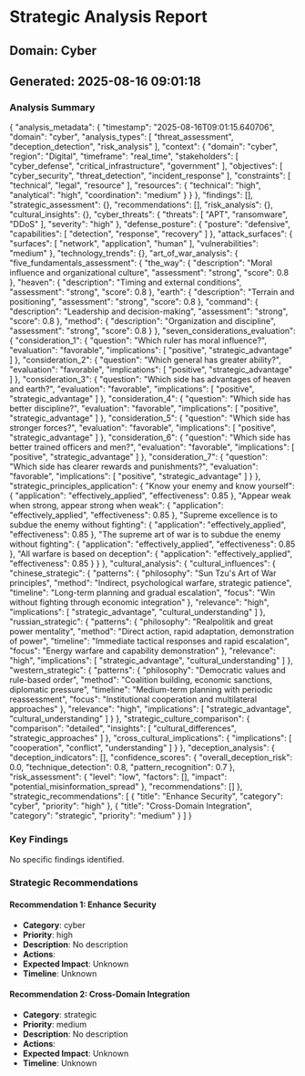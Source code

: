 # Strategic Analysis Report
## Domain: Cyber
## Generated: 2025-08-16 09:01:18

### Analysis Summary
{
  "analysis_metadata": {
    "timestamp": "2025-08-16T09:01:15.640706",
    "domain": "cyber",
    "analysis_types": [
      "threat_assessment",
      "deception_detection",
      "risk_analysis"
    ],
    "context": {
      "domain": "cyber",
      "region": "Digital",
      "timeframe": "real_time",
      "stakeholders": [
        "cyber_defense",
        "critical_infrastructure",
        "government"
      ],
      "objectives": [
        "cyber_security",
        "threat_detection",
        "incident_response"
      ],
      "constraints": [
        "technical",
        "legal",
        "resource"
      ],
      "resources": {
        "technical": "high",
        "analytical": "high",
        "coordination": "medium"
      }
    }
  },
  "findings": [],
  "strategic_assessment": {},
  "recommendations": [],
  "risk_analysis": {},
  "cultural_insights": {},
  "cyber_threats": {
    "threats": [
      "APT",
      "ransomware",
      "DDoS"
    ],
    "severity": "high"
  },
  "defense_posture": {
    "posture": "defensive",
    "capabilities": [
      "detection",
      "response",
      "recovery"
    ]
  },
  "attack_surfaces": {
    "surfaces": [
      "network",
      "application",
      "human"
    ],
    "vulnerabilities": "medium"
  },
  "technology_trends": {},
  "art_of_war_analysis": {
    "five_fundamentals_assessment": {
      "the_way": {
        "description": "Moral influence and organizational culture",
        "assessment": "strong",
        "score": 0.8
      },
      "heaven": {
        "description": "Timing and external conditions",
        "assessment": "strong",
        "score": 0.8
      },
      "earth": {
        "description": "Terrain and positioning",
        "assessment": "strong",
        "score": 0.8
      },
      "command": {
        "description": "Leadership and decision-making",
        "assessment": "strong",
        "score": 0.8
      },
      "method": {
        "description": "Organization and discipline",
        "assessment": "strong",
        "score": 0.8
      }
    },
    "seven_considerations_evaluation": {
      "consideration_1": {
        "question": "Which ruler has moral influence?",
        "evaluation": "favorable",
        "implications": [
          "positive",
          "strategic_advantage"
        ]
      },
      "consideration_2": {
        "question": "Which general has greater ability?",
        "evaluation": "favorable",
        "implications": [
          "positive",
          "strategic_advantage"
        ]
      },
      "consideration_3": {
        "question": "Which side has advantages of heaven and earth?",
        "evaluation": "favorable",
        "implications": [
          "positive",
          "strategic_advantage"
        ]
      },
      "consideration_4": {
        "question": "Which side has better discipline?",
        "evaluation": "favorable",
        "implications": [
          "positive",
          "strategic_advantage"
        ]
      },
      "consideration_5": {
        "question": "Which side has stronger forces?",
        "evaluation": "favorable",
        "implications": [
          "positive",
          "strategic_advantage"
        ]
      },
      "consideration_6": {
        "question": "Which side has better trained officers and men?",
        "evaluation": "favorable",
        "implications": [
          "positive",
          "strategic_advantage"
        ]
      },
      "consideration_7": {
        "question": "Which side has clearer rewards and punishments?",
        "evaluation": "favorable",
        "implications": [
          "positive",
          "strategic_advantage"
        ]
      }
    },
    "strategic_principles_application": {
      "Know your enemy and know yourself": {
        "application": "effectively_applied",
        "effectiveness": 0.85
      },
      "Appear weak when strong, appear strong when weak": {
        "application": "effectively_applied",
        "effectiveness": 0.85
      },
      "Supreme excellence is to subdue the enemy without fighting": {
        "application": "effectively_applied",
        "effectiveness": 0.85
      },
      "The supreme art of war is to subdue the enemy without fighting": {
        "application": "effectively_applied",
        "effectiveness": 0.85
      },
      "All warfare is based on deception": {
        "application": "effectively_applied",
        "effectiveness": 0.85
      }
    }
  },
  "cultural_analysis": {
    "cultural_influences": {
      "chinese_strategic": {
        "patterns": {
          "philosophy": "Sun Tzu's Art of War principles",
          "method": "Indirect, psychological warfare, strategic patience",
          "timeline": "Long-term planning and gradual escalation",
          "focus": "Win without fighting through economic integration"
        },
        "relevance": "high",
        "implications": [
          "strategic_advantage",
          "cultural_understanding"
        ]
      },
      "russian_strategic": {
        "patterns": {
          "philosophy": "Realpolitik and great power mentality",
          "method": "Direct action, rapid adaptation, demonstration of power",
          "timeline": "Immediate tactical responses and rapid escalation",
          "focus": "Energy warfare and capability demonstration"
        },
        "relevance": "high",
        "implications": [
          "strategic_advantage",
          "cultural_understanding"
        ]
      },
      "western_strategic": {
        "patterns": {
          "philosophy": "Democratic values and rule-based order",
          "method": "Coalition building, economic sanctions, diplomatic pressure",
          "timeline": "Medium-term planning with periodic reassessment",
          "focus": "Institutional cooperation and multilateral approaches"
        },
        "relevance": "high",
        "implications": [
          "strategic_advantage",
          "cultural_understanding"
        ]
      }
    },
    "strategic_culture_comparison": {
      "comparison": "detailed",
      "insights": [
        "cultural_differences",
        "strategic_approaches"
      ]
    },
    "cross_cultural_implications": {
      "implications": [
        "cooperation",
        "conflict",
        "understanding"
      ]
    }
  },
  "deception_analysis": {
    "deception_indicators": [],
    "confidence_scores": {
      "overall_deception_risk": 0.0,
      "technique_detection": 0.8,
      "pattern_recognition": 0.7
    },
    "risk_assessment": {
      "level": "low",
      "factors": [],
      "impact": "potential_misinformation_spread"
    },
    "recommendations": []
  },
  "strategic_recommendations": [
    {
      "title": "Enhance Security",
      "category": "cyber",
      "priority": "high"
    },
    {
      "title": "Cross-Domain Integration",
      "category": "strategic",
      "priority": "medium"
    }
  ]
}

### Key Findings
No specific findings identified.

### Strategic Recommendations

#### Recommendation 1: Enhance Security
- **Category**: cyber
- **Priority**: high
- **Description**: No description
- **Actions**: 
- **Expected Impact**: Unknown
- **Timeline**: Unknown

#### Recommendation 2: Cross-Domain Integration
- **Category**: strategic
- **Priority**: medium
- **Description**: No description
- **Actions**: 
- **Expected Impact**: Unknown
- **Timeline**: Unknown

